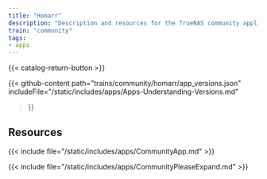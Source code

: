 ```yaml
---
title: "Homarr"
description: "Description and resources for the TrueNAS community application called Homarr."
train: "community"
tags:
- apps
---
```


{{< catalog-return-button >}}

{{< github-content 
    path="trains/community/homarr/app_versions.json"
	includeFile="/static/includes/apps/Apps-Understanding-Versions.md"
>}}

## Resources

{{< include file="/static/includes/apps/CommunityApp.md" >}}

{{< include file="/static/includes/apps/CommunityPleaseExpand.md" >}}

<!--
<div class="docs-sections">

{{< doc-card title="<appname> Deployments" link="/resources/"
descr="How to deploy and configure the <appname> app." >}}

</div>
-->

